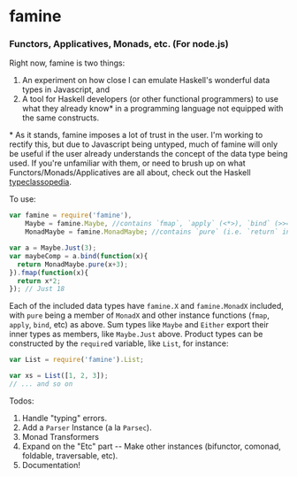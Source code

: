 famine
=== 

### Functors, Applicatives, Monads, etc. (For node.js)

Right now, famine is two things:

1. An experiment on how close I can emulate Haskell's wonderful data types in Javascript, and
2. A tool for Haskell developers (or other functional programmers) to use what they already know\* in a programming language not equipped with the same constructs.

\* As it stands, famine imposes a lot of trust in the user. I'm working to rectify this, but due to Javascript being untyped, much of famine will only be useful if the user already understands the concept of the data type being used. If you're unfamiliar with them, or need to brush up on what  Functors/Monads/Applicatives are all about, check out the Haskell [typeclassopedia](http://www.haskell.org/haskellwiki/Typeclassopedia).

To use:
```javascript
var famine = require('famine'),
    Maybe = famine.Maybe, //contains `fmap`, `apply` (<*>), `bind` (>>=)
    MonadMaybe = famine.MonadMaybe; //contains `pure` (i.e. `return` in haskell)

var a = Maybe.Just(3);
var maybeComp = a.bind(function(x){
  return MonadMaybe.pure(x+3);
}).fmap(function(x){
  return x*2;
}); // Just 18
```

Each of the included data types have `famine.X` and `famine.MonadX` included, with `pure` being a member of `MonadX` and other instance functions (`fmap`, `apply`, `bind`, etc) as above. Sum types like `Maybe` and `Either` export their inner types as members, like `Maybe.Just` above. Product types can be constructed by the `require`d variable, like `List`, for instance:

```javascript
var List = require('famine').List;

var xs = List([1, 2, 3]);
// ... and so on
```

Todos:

1. Handle "typing" errors.
2. Add a `Parser` Instance (a la `Parsec`).
3. Monad Transformers
4. Expand on the "Etc" part -- Make other instances (bifunctor, comonad, foldable, traversable, etc).
5. Documentation!
